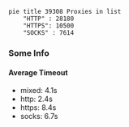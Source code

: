 
```mermaid
pie title 39308 Proxies in list
    "HTTP" : 28180
    "HTTPS": 10500
    "SOCKS" : 7614
```

### Some Info
#### Average Timeout

- mixed: 4.1s
- http: 2.4s
- https: 8.4s
- socks: 6.7s